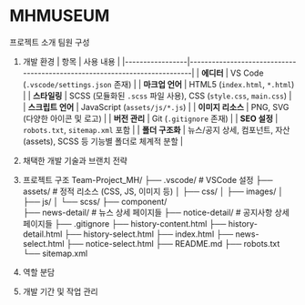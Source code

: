 # MHMUSEUM
프로젝트 소개
팀원 구성
1. 개발 환경
| 항목            | 사용 내용                                                                 |
|-----------------|---------------------------------------------------------------------------|
| **에디터**       | VS Code (`.vscode/settings.json` 존재)                                  |
| **마크업 언어**    | HTML5 (`index.html`, `*.html`)                                          |
| **스타일링**      | SCSS (모듈화된 `.scss` 파일 사용), CSS (`style.css`, `main.css`)         |
| **스크립트 언어**  | JavaScript (`assets/js/*.js`)                                           |
| **이미지 리소스**  | PNG, SVG (다양한 아이콘 및 로고)                                         |
| **버전 관리**     | Git (`.gitignore` 존재)                                                 |
| **SEO 설정**     | `robots.txt`, `sitemap.xml` 포함                                        |
| **폴더 구조화**   | 뉴스/공지 상세, 컴포넌트, 자산(assets), SCSS 등 기능별 폴더로 체계적 분할 |



3. 채택한 개발 기술과 브랜치 전략
4. 프로젝트 구조
Team-Project_MH/
├── .vscode/                # VSCode 설정
├── assets/                # 정적 리소스 (CSS, JS, 이미지 등)
│   ├── css/
│   ├── images/
│   ├── js/
│   └── scss/
├── component/             
├── news-detail/           # 뉴스 상세 페이지들
├── notice-detail/         # 공지사항 상세 페이지들
├── .gitignore
├── history-content.html
├── history-detail.html
├── history-select.html
├── index.html
├── news-select.html
├── notice-select.html
├── README.md
├── robots.txt
└── sitemap.xml
5. 역할 분담
6. 개발 기간 및 작업 관리
